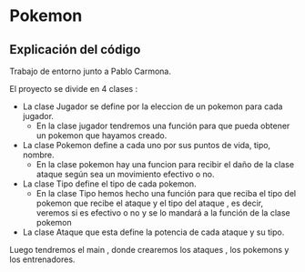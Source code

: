 # Pokemon
## Explicación del código

Trabajo de entorno junto a Pablo Carmona.  

El proyecto se divide en 4 clases :  

- La clase Jugador se define por la eleccion de un pokemon para cada jugador.
     - En la clase jugador tendremos una función para que pueda obtener un pokemon que hayamos creado.
- La clase Pokemon define a cada uno por sus puntos de vida, tipo, nombre.
     - En la clase pokemon hay una funcion para recibir el daño de la clase ataque según sea un movimiento efectivo o no. 
- La clase Tipo define el tipo de cada pokemon.
     - En la clase Tipo hemos hecho una función para que reciba el tipo del pokemon que recibe el ataque y el tipo del ataque , es decir, veremos si es efectivo o no y se lo mandará a la función de la clase pokemon
- La clase Ataque que esta define la potencia de cada ataque y su tipo.

Luego tendremos el main , donde crearemos los ataques , los pokemons y los entrenadores.
